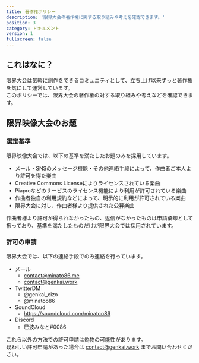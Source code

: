 ```yaml
---
title: 著作権ポリシー
description: '限界大会の著作権に関する取り組みや考えを確認できます。'
position: 3
category: ドキュメント
version: 1
fullscreen: false
---
```


## これはなに？

限界大会は気軽に創作をできるコミュニティとして、立ち上げ以来ずっと著作権を気にして運営しています。      
このポリシーでは、限界大会の著作権の対する取り組みや考えなどを確認できます。

## 限界映像大会のお題

### 選定基準

限界映像大会では、以下の基準を満たしたお題のみを採用しています。

- メール・SNSのメッセージ機能・その他連絡手段によって、作曲者ご本人より許可を得た楽曲
- Creative Commons Licenseによりライセンスされている楽曲
- Piaproなどのサービスのライセンス機能により利用が許可されている楽曲
- 作曲者独自の利用規約などによって、明示的に利用が許可されている楽曲
- 限界大会に対し、作曲者様より提供された公募楽曲

作曲者様より許可が得られなかったもの、返信がなかったものは申請棄却として扱っており、基準を満たしたものだけが限界大会では採用されています。

### 許可の申請

限界大会では、以下の連絡手段でのみ連絡を行っています。

- メール
    - contact@minato86.me
    - contact@genkai.work
- TwitterDM
    - @genkai_eizo
    - @minatoo86
- SoundCloud
    - https://soundcloud.com/minatoo86
- Discord
    - 巳波みなと#0086

これら以外の方法での許可申請は偽物の可能性があります。        
疑わしい許可申請があった場合は contact@genkai.work までお問い合わせください。